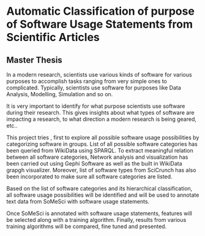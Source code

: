 # Automatic Classification of purpose of Software Usage Statements from Scientific Articles


## Master Thesis

In a modern research, scientists use various kinds of software for various purposes to accomplish tasks ranging from very simple ones to complicated. Typically, scientists use software for purposes like Data Analysis, Modelling, Simulation and so on.  

It is very important to identify for what purpose scientists use software during their research. This gives insights about what types of software are impacting a research, to what direction a modern research is being geared, etc..

This project tries , first to explore all possible software usage possibilities by categorizing software in groups. List of all possible software categories has been queried from WikiData using SPARQL. To extract meaningful relation between all software categories, Network analysis and visualization has been carried out using Gephi Software as well as the built in WikiData grapgh visualizer. Moreover, list of software types from SciCrunch has also been incorporated to make sure all software categories are listed. 

Based on the list of software categories and its hierarchical classification, all software usage possibilities will be identified and will be used to annotate text data from SoMeSci with software usage statements. 

Once SoMeSci is annotated with software usage statements, features will be selected along with a training algorithm. 
Finally, results from various training algorithms will be compared, fine tuned and presented.